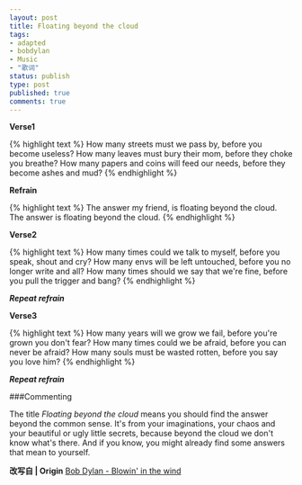```yaml
---
layout: post
title: Floating beyond the cloud
tags:
- adapted
- bobdylan
- Music
- "歌词"
status: publish
type: post
published: true
comments: true
---
```

**Verse1**

{% highlight text %}
How many streets must we pass by,
before you become useless?
How many leaves must bury their mom,
before they choke you breathe?
How many papers and coins will feed our needs,
before they become ashes and mud?
{% endhighlight %}

**Refrain**

{% highlight text %}
The answer my friend, is floating beyond the cloud.
The answer is floating beyond the cloud.
{% endhighlight %}

**Verse2**

{% highlight text %}
How many times could we talk to myself,
before you speak, shout and cry?
How many envs will be left untouched,
before you no longer write and all?
How many times should we say that we're fine,
before you pull the trigger and bang?
{% endhighlight %}

***Repeat refrain***


**Verse3**

{% highlight text %}
How many years will we grow we fail,
before you're grown you don't fear?
How many times could we be afraid,
before you can never be afraid?
How many souls must be wasted rotten,
before you say you love him?
{% endhighlight %}

***Repeat refrain***


###Commenting

The title *Floating beyond the cloud* means you should find the answer
beyond the common sense. It's from your imaginations, your chaos and
your beautiful or ugly little secrets, because beyond the cloud we don't
know what's there. And if you know, you might already find some answers
that mean to yourself.

**改写自 | Origin** [Bob Dylan - Blowin' in the wind](http://en.wikipedia.org/wiki/Blowin'_in_the_Wind)

